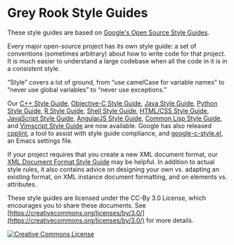 Grey Rook Style Guides
======================

These style guides are based on [Google's Open Source Style Guides](https://github.com/google/styleguide).

Every major open-source project has its own style guide: a set of conventions
(sometimes arbitrary) about how to write code for that project. It is much
easier to understand a large codebase when all the code in it is in a
consistent style.

“Style” covers a lot of ground, from “use camelCase for variable names” to
“never use global variables” to “never use exceptions.”

Our [C++ Style Guide][cpp], [Objective-C Style Guide][objc], [Java Style
Guide][java], [Python Style Guide][py], [R Style Guide][r], [Shell Style
Guide][sh], [HTML/CSS Style Guide][htmlcss], [JavaScript Style Guide][js],
[AngularJS Style Guide][angular], [Common Lisp Style Guide][cl], and [Vimscript
Style Guide][vim] are now available. Google has also released [cpplint][cpplint],
a tool to assist with style guide compliance, and [google-c-style.el][emacs],
an Emacs settings file.

If your project requires that you create a new XML document format, our [XML
Document Format Style Guide][xml] may be helpful. In addition to actual style
rules, it also contains advice on designing your own vs. adapting an existing
format, on XML instance document formatting, and on elements vs. attributes.

These style guides are licensed under the CC-By 3.0 License, which encourages
you to share these documents. See [https://creativecommons.org/licenses/by/3.0/](https://creativecommons.org/licenses/by/3.0/)
for more details.

<a rel="license" href="https://creativecommons.org/licenses/by/3.0/"><img alt="Creative Commons License" style="border-width:0" src="https://i.creativecommons.org/l/by/3.0/88x31.png" /></a>

[cpp]: https://greyrook.github.io/styleguide/cppguide.html
[objc]: https://greyrook.github.io/styleguide/objcguide.xml
[java]: https://greyrook.github.io/styleguide/javaguide.html
[py]: https://greyrook.github.io/styleguide/pyguide.html
[r]: https://greyrook.github.io/styleguide/Rguide.xml
[sh]: https://greyrook.github.io/styleguide/shell.xml
[htmlcss]: https://greyrook.github.io/styleguide/htmlcssguide.xml
[js]: https://greyrook.github.io/styleguide/javascriptguide.xml
[angular]: https://greyrook.github.io/styleguide/angularjs-google-style.html
[cl]: https://greyrook.github.io/styleguide/lispguide.xml
[vim]: https://greyrook.github.io/styleguide/vimscriptguide.xml
[cpplint]: https://greyrook.com/google/styleguide/tree/gh-pages/cpplint
[emacs]: https://greyrook.githubusercontent.com/google/styleguide/gh-pages/google-c-style.el
[xml]: https://greyrook.github.io/styleguide/xmlstyle.html

